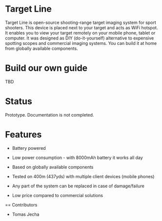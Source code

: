 Target Line
=

Target Line is open-source shooting-range target imaging system for sport shooters. This device is placed next to your target and acts as WiFi hotspot. It enables you to view your target remotely on your mobile phone, tablet or computer. It was designed as DIY (do-it-yourself) alternative to expensive spotting scopes and commercial imaging systems. You can build it at home from globally available components.

Build our own guide
==

TBD

Status
==

Prototype. Documentation is not completed.

Features
==

* Battery powered

* Low power consumption - with 8000mAh battery it works all day

* Based on globally available components

* Tested on 400m (437yds) with multiple client devices (mobile phones)

* Any part of the system can be replaced in case of damage/failure

* Low price compared to commercial solutions

== Contributors

* Tomas Jecha
